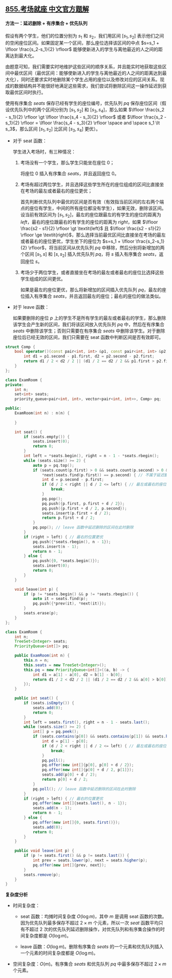 ## [855.考场就座 中文官方题解](https://leetcode.cn/problems/exam-room/solutions/100000/kao-chang-jiu-zuo-by-leetcode-solution-074y)

#### 方法一：延迟删除 + 有序集合 + 优先队列

假设有两个学生，他们的位置分别为 $s_1$ 和 $s_2$，我们用区间 $[s_1, s_2]$ 表示他们之间的空闲座位区间。如果固定某一个区间，那么座位选择该区间的中点 $s=s_1 + \lfloor \frac{s_2-s_1}{2} \rfloor$ 能够使新进入的学生与离他最近的人之间的距离达到最大化。

由题意可知，我们需要实时地维护这些区间的顺序关系，并且能实时地获取这些区间中最优区间（最优区间：能够使新进入的学生与离他最近的人之间的距离达到最大化），同时还要求实时地删除某个学生占用的座位以及修改对应的区间关系。现成的数据结构并不能很好地满足这些需求，我们尝试将删除区间这一操作延迟到获取最优区间时执行。

使用有序集合 $\textit{seats}$ 保存已经有学生的座位编号，优先队列 $\textit{pq}$ 保存座位区间（假设优先队列中的两个区间分别为 $[s_1, s_2]$ 和 $[s_3, s_4]$，那么如果 $\lfloor \frac{s_2 - s_1}{2} \rfloor \gt \lfloor \frac{s_4 - s_3}{2} \rfloor$ 或者 $\lfloor \frac{s_2 - s_1}{2} \rfloor = \lfloor \frac{s_4 - s_3}{2} \rfloor \space and \space s_1 \lt s_3$，那么区间 $[s_1, s_2]$ 比区间 $[s_3, s_4]$ 更优）。

+ 对于 $\text{seat}$ 函数：

    学生进入考场时，有三种情况：

    1. 考场没有一个学生，那么学生只能坐在座位 $0$；

        将座位 $0$ 插入有序集合 $\textit{seats}$，并且返回座位 $0$。

    2. 考场有超过两位学生，并且选择这些学生所在的座位组成的区间比直接坐在考场的最左或者最右的座位更优；

        首先判断优先队列中最优的区间是否有效（有效指当前区间的左右两个端点的座位有学生，中间的所有座位都没有学生），如果无效，删除该区间。设当前有效区间为 $[s_1, s_2]$，最左的座位跟最左的有学生的座位的距离为 $\textit{left}$，最右的座位跟最右的有学生的座位的距离为 $\textit{right}$，如果 $\lfloor \frac{s2 - s1}{2} \rfloor \gt \textit{left}$ 且 $\lfloor \frac{s2 - s1}{2} \rfloor \ge \textit{right}$，那么选择当前最优区间比直接坐在考场的最左或者最右的座位更优，学生坐下的座位为 $s=s_1 + \lfloor \frac{s_2-s_1}{2} \rfloor$，将当前区间从优先队列 $\textit{pq}$ 中移除，然后分别将新增加的两个区间 $[s_1, s]$ 和 $[s, s_2]$ 插入优先队列 $\textit{pq}$，将 $s$ 插入有序集合 $\textit{seats}$，返回座位 $s$。

    3. 考场少于两位学生，或者直接坐在考场的最左或者最右的座位比选择这些学生组成的区间更优。

        如果是最左的座位更优，那么将新增加的区间插入优先队列 $\textit{pq}$，最左的座位插入有序集合 $\textit{seats}$，并且返回最左的座位；最右的座位的做法类似。

+ 对于 $\text{leave}$ 函数：

    如果要删除的座位 $p$ 上的学生不是所有学生的最左或者最右的学生，那么删除该学生会产生新的区间，我们将该区间放入优先队列 $\textit{pq}$ 中，然后在有序集合 $\textit{seats}$ 中删除该学生；否则只需要在有序集合 $\textit{seats}$ 中删除该学生。对于删除座位后已经无效的区间，我们只需要在 $\text{seat}$ 函数中判断区间是否有效即可。

```C++ [sol1-C++]
struct Comp {
    bool operator()(const pair<int, int> &p1, const pair<int, int> &p2) {
        int d1 = p1.second - p1.first, d2 = p2.second - p2.first;
        return d1 / 2 < d2 / 2 || (d1 / 2 == d2 / 2 && p1.first > p2.first);
    }
};

class ExamRoom {
private:
    int n;
    set<int> seats;
    priority_queue<pair<int, int>, vector<pair<int, int>>, Comp> pq;

public:
    ExamRoom(int n) : n(n) {
        
    }

    int seat() {
        if (seats.empty()) {
            seats.insert(0);
            return 0;
        }
        int left = *seats.begin(), right = n - 1 - *seats.rbegin();
        while (seats.size() >= 2) {
            auto p = pq.top();
            if (seats.count(p.first) > 0 && seats.count(p.second) > 0 && 
                *next(seats.find(p.first)) == p.second) { // 不属于延迟删除的区间
                int d = p.second - p.first;
                if (d / 2 < right || d / 2 <= left) { // 最左或最右的座位更优
                    break;
                }
                pq.pop();
                pq.push({p.first, p.first + d / 2});
                pq.push({p.first + d / 2, p.second});
                seats.insert(p.first + d / 2);
                return p.first + d / 2;
            }
            pq.pop(); // leave 函数中延迟删除的区间在此时删除
        }
        if (right > left) { // 最右的位置更优
            pq.push({*seats.rbegin(), n - 1});
            seats.insert(n - 1);
            return n - 1;
        } else {
            pq.push({0, *seats.begin()});
            seats.insert(0);
            return 0;
        }
    }

    void leave(int p) {
        if (p != *seats.begin() && p != *seats.rbegin()) {
            auto it = seats.find(p);
            pq.push({*prev(it), *next(it)});
        }
        seats.erase(p);
    }
};
```

```Java [sol1-Java]
class ExamRoom {
    int n;
    TreeSet<Integer> seats;
    PriorityQueue<int[]> pq;

    public ExamRoom(int n) {
        this.n = n;
        this.seats = new TreeSet<Integer>();
        this.pq = new PriorityQueue<int[]>((a, b) -> {
            int d1 = a[1] - a[0], d2 = b[1] - b[0];
            return d1 / 2 < d2 / 2 || (d1 / 2 == d2 / 2 && a[0] > b[0]) ? 1 : -1;
        });
    }

    public int seat() {
        if (seats.isEmpty()) {
            seats.add(0);
            return 0;
        }
        int left = seats.first(), right = n - 1 - seats.last();
        while (seats.size() >= 2) {
            int[] p = pq.peek();
            if (seats.contains(p[0]) && seats.contains(p[1]) && seats.higher(p[0]) == p[1]) { // 不属于延迟删除的区间
                int d = p[1] - p[0];
                if (d / 2 < right || d / 2 <= left) { // 最左或最右的座位更优
                    break;
                }
                pq.poll();
                pq.offer(new int[]{p[0], p[0] + d / 2});
                pq.offer(new int[]{p[0] + d / 2, p[1]});
                seats.add(p[0] + d / 2);
                return p[0] + d / 2;
            }
            pq.poll(); // leave 函数中延迟删除的区间在此时删除
        }
        if (right > left) { // 最右的位置更优
            pq.offer(new int[]{seats.last(), n - 1});
            seats.add(n - 1);
            return n - 1;
        } else {
            pq.offer(new int[]{0, seats.first()});
            seats.add(0);
            return 0;
        }
    }

    public void leave(int p) {
        if (p != seats.first() && p != seats.last()) {
            int prev = seats.lower(p), next = seats.higher(p);
            pq.offer(new int[]{prev, next});
        }
        seats.remove(p);
    }
}
```

**复杂度分析**

+ 时间复杂度：

    + $\text{seat}$ 函数：均摊时间复杂度 $O(\log m)$，其中 $m$ 是调用 $\text{seat}$ 函数的次数。因为优先队列最多保存不超过 $2 \times m$ 个元素，所以一次 $\textit{seat}$ 函数平均只有不超过 $2$ 次的优先队列延迟删除操作，对优先队列和有序集合操作的时间复杂度都是 $O(\log m)$。

    + $\text{leave}$ 函数：$O(\log m)$。删除有序集合 $\textit{seats}$ 的一个元素和优先队列插入一个元素的时间复杂度都是 $O(\log m)$。

+ 空间复杂度：$O(m)$。有序集合 $\textit{seats}$ 和优先队列 $\textit{pq}$ 中最多保存不超过 $2 \times m$ 个元素。